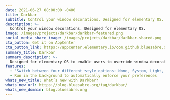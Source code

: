 ```yaml
---
date: 2021-06-27 08:00:00 -0400
title: Darkbar
subtitle: Control your window decorations. Designed for elementary OS.
description: >-
  Control your window decorations. Designed for elementary OS.
image: /images/projects/darkbar/darkbar-featured.png
social_media_share_image: /images/projects/darkbar/darkbar-shared.png
cta_button: Get it on AppCenter
cta_button_link: https://appcenter.elementary.io/com.github.bluesabre.darkbar/
summary_title: Darkbar
summary_description: >-
  Designed for elementary OS to enable users to override window decoration themes. Only supports traditional (non-CSD) windows.
features:
  - 'Switch between four different style options: None, System, Light, or Dark'
  - Run in the background to automatically enforce your preferences
whats_new_title: What’s new with Darkbar?
whats_new_url: https://blog.bluesabre.org/tag/darkbar/
whats_new_domain: blog.bluesabre.org
---
```

